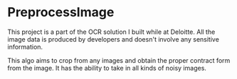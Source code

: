# PreprocessImage

This project is a part of the OCR solution I built while at Deloitte. All the image data is produced by developers and doesn't involve any sensitive information. 

This algo aims to crop from any images and obtain the proper contract form from the image. It has the ability to take in all kinds of noisy images. 
